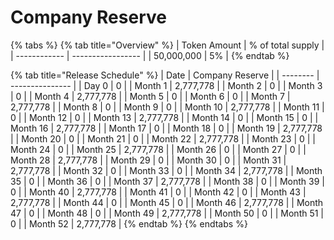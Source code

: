 # Company Reserve

{% tabs %}
{% tab title="Overview" %}
| Token Amount | % of total supply |
| ------------ | ----------------- |
| 50,000,000   | 5%                |
{% endtab %}

{% tab title="Release Schedule" %}
| Date     | Company Reserve |
| -------- | --------------- |
| Day 0    | 0               |
| Month 1  | 2,777,778       |
| Month 2  | 0               |
| Month 3  | 0               |
| Month 4  | 2,777,778       |
| Month 5  | 0               |
| Month 6  | 0               |
| Month 7  | 2,777,778       |
| Month 8  | 0               |
| Month 9  | 0               |
| Month 10 | 2,777,778       |
| Month 11 | 0               |
| Month 12 | 0               |
| Month 13 | 2,777,778       |
| Month 14 | 0               |
| Month 15 | 0               |
| Month 16 | 2,777,778       |
| Month 17 | 0               |
| Month 18 | 0               |
| Month 19 | 2,777,778       |
| Month 20 | 0               |
| Month 21 | 0               |
| Month 22 | 2,777,778       |
| Month 23 | 0               |
| Month 24 | 0               |
| Month 25 | 2,777,778       |
| Month 26 | 0               |
| Month 27 | 0               |
| Month 28 | 2,777,778       |
| Month 29 | 0               |
| Month 30 | 0               |
| Month 31 | 2,777,778       |
| Month 32 | 0               |
| Month 33 | 0               |
| Month 34 | 2,777,778       |
| Month 35 | 0               |
| Month 36 | 0               |
| Month 37 | 2,777,778       |
| Month 38 | 0               |
| Month 39 | 0               |
| Month 40 | 2,777,778       |
| Month 41 | 0               |
| Month 42 | 0               |
| Month 43 | 2,777,778       |
| Month 44 | 0               |
| Month 45 | 0               |
| Month 46 | 2,777,778       |
| Month 47 | 0               |
| Month 48 | 0               |
| Month 49 | 2,777,778       |
| Month 50 | 0               |
| Month 51 | 0               |
| Month 52 | 2,777,778       |
{% endtab %}
{% endtabs %}
